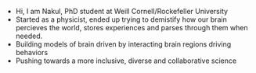 - Hi, I am Nakul, PhD student at Weill Cornell/Rockefeller University 
- Started as a physicist, ended up trying to demistify how our brain percieves the world, stores experiences and parses through them when needed.
- Building models of brain driven by interacting brain regions driving behaviors 
- Pushing towards a more inclusive, diverse and collaborative science


<!---
nyadav147/nyadav147 is a ✨ special ✨ repository because its `README.md` (this file) appears on your GitHub profile.
You can click the Preview link to take a look at your changes.
--->
